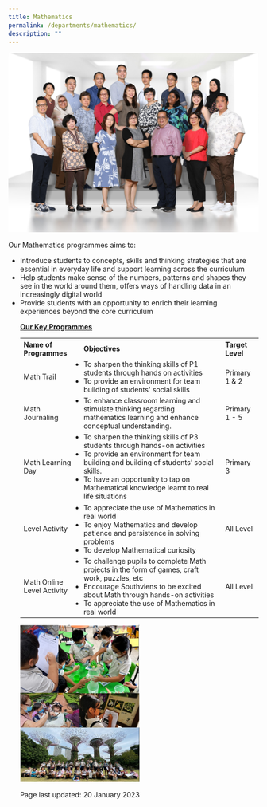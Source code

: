 ```yaml
---
title: Mathematics
permalink: /departments/mathematics/
description: ""
---
```

<img src="/images/math1.jpg">
<p>Our Mathematics programmes aims to:</p>
<ul>
<li>Introduce students to concepts, skills and thinking strategies that are essential in everyday life and support learning across the curriculum
<li>Help students make sense of the numbers, patterns and shapes they see in the world around them, offers ways of handling data in an increasingly digital world 
<li>Provide students with an opportunity to enrich their learning experiences beyond the core curriculum<br />
<p><strong><u>Our Key Programmes<br /></u></strong></p>
<table>
<tbody>
<tr>
<th>Name of Programmes</th>
<th>Objectives</th>
<th>Target Level</th>
	</tr>
	<tr>
<td>Math Trail</td>
<td>
<li>To sharpen the thinking skills of P1 students through hands on activities
<li>To provide an environment for team building of students' social skills
<td>Primary 1 & 2</td>
	</tr>
		<tr>
			<td> Math Journaling</td>
<td>
<li>To enhance classroom learning and stimulate thinking regarding mathematics learning and enhance conceptual understanding.
<td> Primary 1 - 5</td>
	</tr>
	<tr>
<td> Math Learning Day</td>
<td>
<li>To sharpen the thinking skills of P3 students through hands-on activities
<li>To provide an environment for team building and building of students’ social skills. 
<li>To have an opportunity to tap on Mathematical knowledge learnt to real life situations
<td>Primary 3 </td>
	</tr>
	<tr>
<td>Level Activity</td>
<td>
<li>To appreciate the use of Mathematics in real world
<li>To enjoy Mathematics and develop patience and persistence in solving problems
<li>To develop Mathematical curiosity
<td>All Level</td>
	</tr>
	<tr>
<td>Math Online Level Activity</td>
<td>
<li>To challenge pupils to complete Math projects in the form of games, craft work, puzzles, etc
<li>Encourage Southviens to be excited about Math through hands-on activities
<li>To appreciate the use of Mathematics in real world
<td>All Level</td>
	</tr>
	</tbody>
	</table>
<img style="width: 50%;" src="/images/Maths%20webpage.jpg">
<p>Page last updated: 20 January 2023</p>